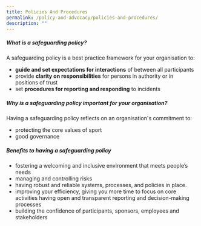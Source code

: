 ```yaml
---
title: Policies And Procedures
permalink: /policy-and-advocacy/policies-and-procedures/
description: ""
---
```

#####  **What is a safeguarding policy?**

A safeguarding policy is a best practice framework for your organisation to:
*  **guide and set expectations for interactions**  of between all participants
*  provide **clarity on responsibilities** for persons in authority or in positions of trust
*  set **procedures for reporting and responding** to incidents 


#####  **Why is a safeguarding policy important for your organisation?**

Having a safeguarding policy reflects on an organisation's commitment to: 
* protecting the core values of sport 
* good governance 


##### **Benefits to having a safeguarding policy**

*   fostering a welcoming and inclusive environment that meets people’s needs
*   managing and controlling risks
*   having robust and reliable systems, processes, and policies in place.
*   improving your efficiency, giving you more time to focus on core activities  having open and transparent reporting and decision-making processes
*   building the confidence of participants, sponsors, employees and stakeholders